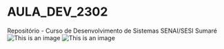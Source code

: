 # AULA_DEV_2302

 Repositório - Curso de Desenvolvimento de Sistemas SENAI/SESI Sumaré
![This is an image](https://img.quizur.com/f/img632ce1e041bcd1.36289456.jpg?lastEdited=1663885802) 
![This is an image]() 

